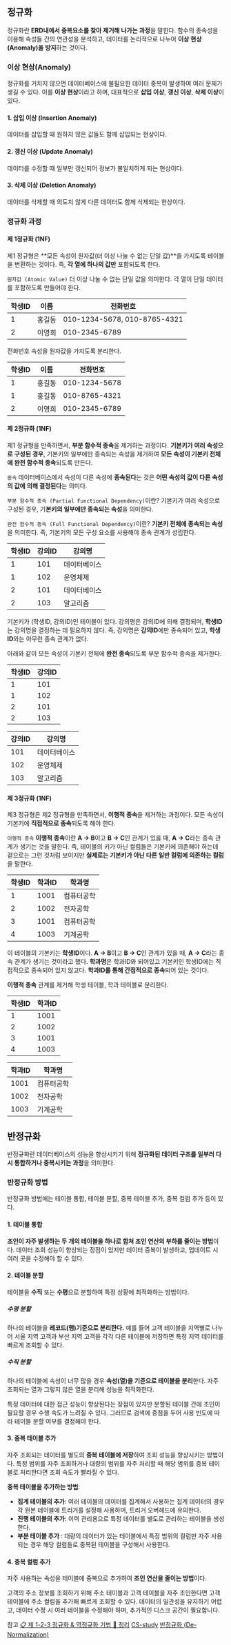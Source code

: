 ## 정규화
정규화란 **ERD내에서 중복요소를 찾아 제거해 나가는 과정**을 말한다.
함수의 종속성을 이용해 속성들 간의 연관성을 분석하고, 데이터를 논리적으로 나누어 **이상 현상(Anomaly)을 방지**하는 것이다.

### 이상 현상(Anomaly)
정규화를 거치지 않으면 데이터베이스에 불필요한 데이터 중복이 발생하여 여러 문제가 생길 수 있다. 이를 **이상 현상**이라고 하며, 대표적으로 **삽입 이상**, **갱신 이상**, **삭제 이상**이 있다.

#### 1. 삽입 이상 (Insertion Anomaly)
데이터를 삽입할 때 원하지 않은 값들도 함께 삽입되는 현상이다.

#### 2. 갱신 이상 (Update Anomaly)
데이터를 수정할 때 일부만 갱신되어 정보가 불일치하게 되는 현상이다.

#### 3.  삭제 이상 (Deletion Anomaly)
데이터를 삭제할 때 의도치 않게 다른 데이터도 함께 삭제되는 현상이다.


### 정규화 과정

#### 제 1정규화 (1NF)
제1 정규형은 **모든 속성이 원자값(더 이상 나눌 수 없는 단일 값)**을 가지도록 테이블을 변환하는 것이다. 즉, **각 열에 하나의 값만** 포함되도록 한다.

`원자값 (Atomic Value)`
더 이상 나눌 수 없는 단일 값을 의미한다. 각 열이 단일 데이터를 포함하도록 만들어야 한다.

| 학생ID | 이름   | 전화번호              |
|--------|--------|-----------------------|
| 1      | 홍길동 | 010-1234-5678, 010-8765-4321 |
| 2      | 이영희 | 010-2345-6789        |

전화번호 속성을 원자값을 가지도록 분리한다.

| 학생ID | 이름   | 전화번호       |
|--------|--------|---------------|
| 1      | 홍길동 | 010-1234-5678 |
| 1      | 홍길동 | 010-8765-4321 |
| 2      | 이영희 | 010-2345-6789 |


#### 제 2정규화 (1NF)
제1 정규형을 만족하면서, **부분 함수적 종속**을 제거하는 과정이다. **기본키가 여러 속성으로 구성된 경우**, 기본키의 일부에만 종속되는 속성을 제거하여 **모든 속성이 기본키 전체에 완전 함수적 종속**되도록 만든다.

`종속`
데이터베이스에서 속성이 다른 속성에 **종속된다**는 것은 **어떤 속성의 값이 다른 속성의 값에 의해 결정된다**는 의미다.

`부분 함수적 종속 (Partial Functional Dependency)`이란?
기본키가 여러 속성으로 구성된 경우, 기**본키의 일부에만 종속되는 속성**을 의미한다.

`완전 함수적 종속 (Full Functional Dependency)`이란?
**기본키 전체에 종속되는 속성**을 의미한다. 즉, 기본키의 모든 구성 요소를 사용해야 종속 관계가 성립한다.


| 학생ID | 강의ID | 강의명    |
| ---- | ---- | ------ |
| 1    | 101  | 데이터베이스 |
| 1    | 102  | 운영체제   |
| 2    | 101  | 데이터베이스 |
| 2    | 103  | 알고리즘   |

기본키가 (학생ID, 강의ID)인 테이블이 있다.
강의명은 강의ID에 의해 결정되며, **학생ID**는 강의명을 결정하는 데 필요하지 않다.
즉, 강의명은 **강의ID**에만 종속되어 있고, **학생ID**와는 아무런 종속 관계가 없다.

아래와 같이 모든 속성이 기본키 전체에 **완전 종속**되도록 부분 함수적 종속을 제거한다.

| 학생ID | 강의ID |
| ---- | ---- |
| 1    | 101  |
| 1    | 102  |
| 2    | 101  |
| 2    | 103  |


| 강의ID | 강의명       |
|--------|--------------|
| 101    | 데이터베이스 |
| 102    | 운영체제     |
| 103    | 알고리즘     |


#### 제 3정규화 (1NF)
제3 정규형은 제2 정규형을 만족하면서, **이행적 종속**을 제거하는 과정이다. 모든 속성이 기본키에 **직접적으로 종속**되도록 해야 한다.

`이행적 종속`
**이행적 종속**이란 **A -> B**이고 **B -> C**인 관계가 있을 때, **A -> C**라는 종속 관계가 생기는 것을 말한다.
즉, 테이블의 키가 아닌 컬럼들은 기본키에 의존해야 하는데 겉으로는 그런 것처럼 보이지만 **실제로는 기본키가 아닌 다른 일반 컬럼에 의존하는 컬럼**을 말한다.

| 학생ID | 학과ID | 학과명       |
|--------|--------|--------------|
| 1      | 1001   | 컴퓨터공학   |
| 2      | 1002   | 전자공학     |
| 3      | 1001   | 컴퓨터공학   |
| 4      | 1003   | 기계공학     |
이 테이블의 기본키는 **학생ID**이다.
**A -> B**이고 **B -> C**인 관계가 있을 때, **A -> C**라는 종속 관계가 생기는 것이라고 했다.
**학과명**은 학과ID와 되어있고 기본키인 학생ID에는 직접적으로 종속되어 있지 않고다. **학과ID를 통해 간접적으로 종속**되어 있는 것이다.

**이행적 종속** 관계를 제거해 학생 테이블, 학과 테이블로 분리한다.

| 학생ID | 학과ID |
| ---- | ---- |
| 1    | 1001 |
| 2    | 1002 |
| 3    | 1001 |
| 4    | 1003 |

| 학과ID | 학과명       |
|--------|--------------|
| 1001   | 컴퓨터공학   |
| 1002   | 전자공학     |
| 1003   | 기계공학     |


## 반정규화
반정규화란 데이터베이스의 성능을 향상시키기 위해 **정규화된 데이터 구조를 일부러 다시 통합하거나 중복시키는 과정**을 의미한다.

### 반정규화 방법
반정규화 방법에는 테이블 통합, 테이블 분할, 중복 테이블 추가, 중복 컬럼 추가 등이 있다.

#### 1. 테이블 통합
**조인이 자주 발생하는 두 개의 테이블을 하나로 합쳐 조인 연산의 부하를 줄이는 방법**이다.
데이터 조회 성능이 향상되는 장점이 있지만 데이터 중복이 발생하고, 업데이트 시 여러 곳을 수정해야 할 수 있다.

#### 2. 테이블 분할
테이블을 **수직** 또는 **수평**으로 분할하여 특정 상황에 최적화하는 방법이다.

##### 수평 분할
하나의 테이블을 **레코드(행)기준으로 분리한다.**
예를 들어 고객 테이블을 지역별로 나누어 서울 지역 고객과 부산 지역 고객을 각각 다른 테이블에 저장하면 특정 지역 데이터를 빠르게 조회할 수 있다.

##### 수직 분할 
하나의 테이블에 속성이 너무 많을 경우 **속성(열)을 기준으로 테이블을 분리**한다.
자주 조회되는 열과 그렇지 않은 열을 분리해 성능을 최적화한다.

특정 데이터에 대한 접근 성능이 향상된다는 장점이 있지만 분할된 테이블 간에 조인이 필요할 경우 수행 속도가 느려질 수 있다.
그러므로 검색에 중점을 두어 사용 빈도에 따라 테이블 분할 여부를 결정해야 한다.

#### 3. 중복 테이블 추가
자주 조회되는 데이터를 별도의 **중복 테이블에 저장**하여 조회 성능을 향상시키는 방법이다.
특정 범위를 자주 조회하거나 대량의 범위를 자주 처리할 때 해당 범위를 중복 테이블로 처리한다면 조회 속도가 빨라질 수 있다.

**중복 테이블을 추가하는 방법**:
- **집계 테이블의 추가**: 여러 테이블의 데이터를 집계해서 사용하는 집계 데이터의 경우 각 원본 테이블에 트리거를 설정해 사용하며, 트리거 오버헤드에 유의한다.
- **진행 테이블의 추가**: 이력 관리용으로 특정 데이터를 별도로 관리하는 테이블을 생성한다.
- **부분 테이블 추가** : 대량의 데이터가 있는 테이블에서 특정 범위의 컬럼만 자주 사용 되는 경우 해당 컬럼들로 중복된 테이블을 구성해서 사용한다.

#### 4. 중복 컬럼 추가
자주 사용하는 속성을 테이블에 중복으로 추가하여 **조인 연산을 줄이는 방법**이다.

고객의 주소 정보를 조회하기 위해 주소 테이블과 고객 테이블을 자주 조인한다면 고객 테이블에 주소 컬럼을 추가해 빠르게 조회할 수 있다.
데이터의 일관성을 유지하기 어렵고, 데이터 수정 시 여러 테이블을 수정해야 하며, 추가적인 디스크 공간이 필요합니다.



참고
[📋 제 1-2-3 정규화 & 역정규화 기법 💯 정리](https://inpa.tistory.com/entry/DB-%F0%9F%93%9A-%EC%A0%9C-1-2-3-%EC%A0%95%EA%B7%9C%ED%99%94-%EC%97%AD%EC%A0%95%EA%B7%9C%ED%99%94#%EC%A0%95%EA%B7%9C%ED%99%94%EB%9E%80?)
[CS-study](https://github.com/Seogeurim/CS-study/tree/main)
[반정규화 (De-Normalization)](https://zayson.tistory.com/entry/%EB%B0%98%EC%A0%95%EA%B7%9C%ED%99%94-De-Normalization)